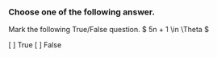 ### Choose one of the following answer.
Mark the following True/False question.
$ 5n + 1 \in \Theta $ 

[ ] True
[ ] False